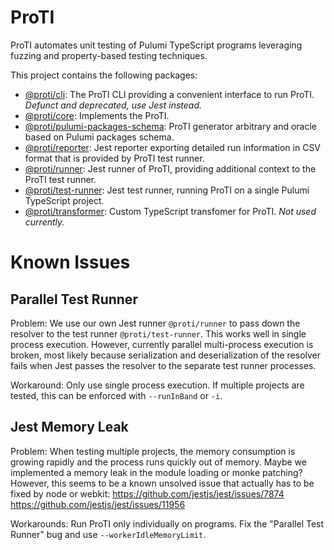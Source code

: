 # ProTI

ProTI automates unit testing of Pulumi TypeScript programs leveraging fuzzing and property-based testing techniques.

This project contains the following packages:

* [@proti/cli](./proti-cli/): The ProTI CLI providing a convenient interface to run ProTI. *Defunct and deprecated, use Jest instead.*
* [@proti/core](./proti-core/): Implements the ProTI.
* [@proti/pulumi-packages-schema](./proti-pulumi-packages-schema/): ProTI generator arbitrary and oracle based on Pulumi packages schema.
* [@proti/reporter](./proti-reporter/): Jest reporter exporting detailed run information in CSV format that is provided by ProTI test runner.
* [@proti/runner](./proti-runner/): Jest runner of ProTI, providing additional context to the ProTI test runner.
* [@proti/test-runner](./proti-test-runner/): Jest test runner, running ProTI on a single Pulumi TypeScript project.
* [@proti/transformer](./proti-transformer/): Custom TypeScript transfomer for ProTI. *Not used currently.*

# Known Issues

## Parallel Test Runner

Problem: We use our own Jest runner `@proti/runner` to pass down the resolver to the test runner `@proti/test-runner`. This works well in single process execution. However, currently parallel multi-process execution is broken, most likely because serialization and deserialization of the resolver fails when Jest passes the resolver to the separate test runner processes.

Workaround: Only use single process execution. If multiple projects are tested, this can be enforced with `--runInBand` or `-i`.

## Jest Memory Leak

Problem: When testing multiple projects, the memory consumption is growing rapidly and the process runs quickly out of memory. Maybe we implemented a memory leak in the module loading or monke patching? However, this seems to be a known unsolved issue that actually has to be fixed by node or webkit: https://github.com/jestjs/jest/issues/7874 https://github.com/jestjs/jest/issues/11956

Workarounds: Run ProTI only individually on programs. Fix the "Parallel Test Runner" bug and use `--workerIdleMemoryLimit`.
